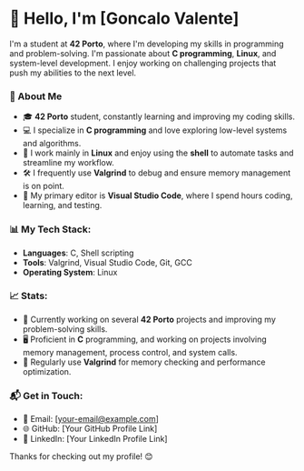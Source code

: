 # 👋 Hello, I'm [Goncalo Valente]

I'm a student at **42 Porto**, where I'm developing my skills in programming and problem-solving. I'm passionate about **C programming**, **Linux**, and system-level development. I enjoy working on challenging projects that push my abilities to the next level.

### 🚀 About Me
- 🎓 **42 Porto** student, constantly learning and improving my coding skills.
- 💻 I specialize in **C programming** and love exploring low-level systems and algorithms.
- 🐧 I work mainly in **Linux** and enjoy using the **shell** to automate tasks and streamline my workflow.
- 🛠️ I frequently use **Valgrind** to debug and ensure memory management is on point.
- 🎯 My primary editor is **Visual Studio Code**, where I spend hours coding, learning, and testing.

### 📊 My Tech Stack:
- **Languages**: C, Shell scripting
- **Tools**: Valgrind, Visual Studio Code, Git, GCC
- **Operating System**: Linux

### 📈 Stats:
- 💼 Currently working on several **42 Porto** projects and improving my problem-solving skills.
- 🖥️ Proficient in **C** programming, and working on projects involving memory management, process control, and system calls.
- 🔧 Regularly use **Valgrind** for memory checking and performance optimization.

### 📬 Get in Touch:
- 📧 Email: [your-email@example.com]  
- 🌐 GitHub: [Your GitHub Profile Link]  
- 💼 LinkedIn: [Your LinkedIn Profile Link]

Thanks for checking out my profile! 😊
